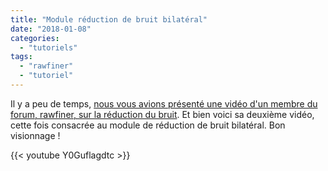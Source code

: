 ```yaml
---
title: "Module réduction de bruit bilatéral"
date: "2018-01-08"
categories: 
  - "tutoriels"
tags: 
  - "rawfiner"
  - "tutoriel"
---
```


Il y a peu de temps, [nous vous avions présenté une vidéo d'un membre du forum, rawfiner, sur la réduction du bruit](http://darktable.fr/2017/12/reduction-de-bruit-avec-darktable/). Et bien voici sa deuxième vidéo, cette fois consacrée au module de réduction de bruit bilatéral. Bon visionnage !

{{< youtube Y0Guflagdtc >}}
